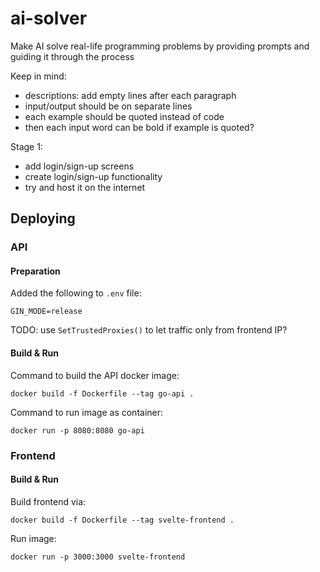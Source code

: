 # ai-solver

Make AI solve real-life programming problems by providing prompts and guiding it through the process

Keep in mind:

- descriptions: add empty lines after each paragraph
- input/output should be on separate lines
- each example should be quoted instead of code
- then each input word can be bold if example is quoted?

Stage 1:

- add login/sign-up screens
- create login/sign-up functionality
- try and host it on the internet

## Deploying

### API

#### Preparation

Added the following to `.env` file:

```text
GIN_MODE=release
```

TODO: use `SetTrustedProxies()` to let traffic only from frontend IP?

#### Build & Run

Command to build the API docker image:

```text
docker build -f Dockerfile --tag go-api .
```

Command to run image as container:

```text
docker run -p 8080:8080 go-api
```

### Frontend

#### Build & Run

Build frontend via:

```text
docker build -f Dockerfile --tag svelte-frontend .
```

Run image:

```text
docker run -p 3000:3000 svelte-frontend
```
